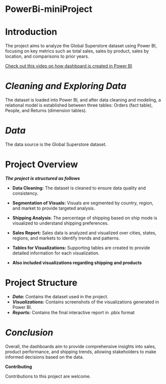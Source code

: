# PowerBi-miniProject

# Introduction
The project aims to analyze the Global Superstore dataset using Power BI, focusing on key metrics such as total sales, sales by product, sales by location, and comparisons to prior years.

[Check out this video on how dashboard is created in Power BI]([https://www.youtube.com/watch?v=your_video_id](https://drive.google.com/drive/folders/1R4744iWzre8NXrn2S9rpsaiob3JEZLEN?usp=sharing) "Watch the Video")


# ***Cleaning and Exploring Data***
The dataset is loaded into Power BI, and after data cleaning and modeling, a relational model is established between three tables: Orders (fact table), People, and Returns (dimension tables).

# ***Data***
The data source is the Global Superstore dataset.

# Project Overview
***The project is structured as follows***

- **Data Cleaning:** The dataset is cleaned to ensure data quality and consistency.

- **Segmentation of Visuals:** Visuals are segmented by country, region, and market to provide targeted analysis.

- **Shipping Analysis**: The percentage of shipping based on ship mode is visualized to understand shipping preferences.

- **Sales Report:** Sales data is analyzed and visualized over cities, states, regions, and markets to identify trends and patterns.

- **Tables for Visualizations:** Supporting tables are created to provide detailed information for each visualization.

- **Also included visualizations regarding shipping and products**
# Project Structure

- ***Data:*** Contains the dataset used in the project.
- ***Visualizations:*** Contains screenshots of the visualizations generated in Power BI.
- ***Reports:*** Contains the final interactive report in .pbix format

# ***Conclusion***
Overall, the dashboards aim to provide comprehensive insights into sales, product performance, and shipping trends, allowing stakeholders to make informed decisions based on the data.

**Contributing**

Contributions to this project are welcome.
